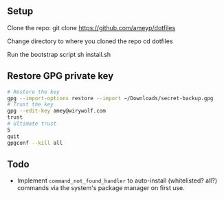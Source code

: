 ## Setup

Clone the repo:
    git clone https://github.com/ameyp/dotfiles

Change directory to where you cloned the repo
    cd dotfiles

Run the bootstrap script
    sh install.sh

## Restore GPG private key

```bash
# Restore the key
gpg --import-options restore --import ~/Downloads/secret-backup.gpg
# Trust the key
gpg --edit-key amey@wirywolf.com
trust
# Ultimate trust
5
quit
gpgconf --kill all
```

## Todo

- Implement `command_not_found_handler` to auto-install (whitelisted? all?) commands via the system's package manager on first use.
